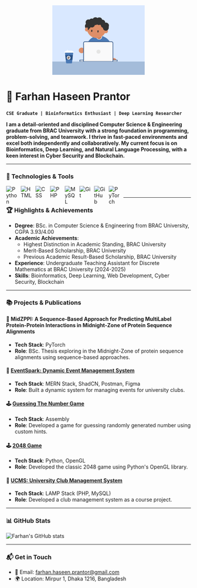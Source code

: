 <p align="center">
  <img width="50%" height="50%" src="cover.gif">
</p>

<h1> 🍻 Farhan Haseen Prantor</h1>

**`CSE Graduate | Bioinformatics Enthusiast | Deep Learning Researcher`**

<p><b>
I am a detail-oriented and disciplined Computer Science & Engineering graduate from BRAC University with a strong foundation in programming, problem-solving, and teamwork. I thrive in fast-paced environments and excel both independently and collaboratively. My current focus is on Bioinformatics, Deep Learning, and Natural Language Processing, with a keen interest in Cyber Security and Blockchain.
</b></p>

---

### 🧰 Technologies & Tools

<img align="left" alt="Python" width="30px" style="padding-right:10px;" src="https://cdn.jsdelivr.net/gh/devicons/devicon/icons/python/python-original.svg" />
<img align="left" alt="HTML" width="30px" style="padding-right:10px;" src="https://cdn.jsdelivr.net/gh/devicons/devicon/icons/html5/html5-plain.svg" />
<img align="left" alt="CSS" width="30px" style="padding-right:10px;" src="https://cdn.jsdelivr.net/gh/devicons/devicon/icons/css3/css3-plain.svg" />
<img align="left" alt="PHP" width="30px" style="padding-right:10px;" src="https://cdn.jsdelivr.net/gh/devicons/devicon/icons/php/php-original.svg" />
<img align="left" alt="MySQL" width="30px" style="padding-right:10px;" src="https://cdn.jsdelivr.net/gh/devicons/devicon/icons/mysql/mysql-original-wordmark.svg" />
<img align="left" alt="Git" width="30px" style="padding-right:10px;" src="https://cdn.jsdelivr.net/gh/devicons/devicon/icons/git/git-original.svg" />
<img align="left" alt="GitHub" width="30px" style="padding-right:10px;" src="https://cdn.jsdelivr.net/gh/devicons/devicon/icons/github/github-original.svg" />
<img align="left" alt="PyTorch" width="30px" style="padding-right:10px;" src="https://cdn.jsdelivr.net/gh/devicons/devicon/icons/pytorch/pytorch-original.svg" />
<br />

---

### 🏆 Highlights & Achievements

- **Degree**: BSc. in Computer Science & Engineering from BRAC University, CGPA 3.93/4.00
- **Academic Achievements**:
  - Highest Distinction in Academic Standing, BRAC University
  - Merit-Based Scholarship, BRAC University
  - Previous Academic Result-Based Scholarship, BRAC University
- **Experience**: Undergraduate Teaching Assistant for Discrete Mathematics at BRAC University (2024-2025)
- **Skills**: Bioinformatics, Deep Learning, Web Development, Cyber Security, Blockchain

---

### 📚 Projects & Publications

#### 🧬 **MidZPPI: A Sequence-Based Approach for Predicting MultiLabel Protein-Protein Interactions in Midnight-Zone of Protein Sequence Alignments**
- **Tech Stack**: PyTorch
- **Role**: BSc. Thesis exploring in the Midnight-Zone of protein sequence alignments using sequence-based approaches.
  
#### 🎉 **[EventSpark: Dynamic Event Management System](https://github.com/FlexedPanda/EventSpark-Connecting-Clubs)**
- **Tech Stack**: MERN Stack, ShadCN, Postman, Figma
- **Role**: Built a dynamic system for managing events for university clubs.

#### 🕹️ **[Guessing The Number Game](https://github.com/FlexedPanda/Guessing-The-Number)**
- **Tech Stack**: Assembly
- **Role**: Developed a game for guessing randomly generated number using custom hints.

#### 🕹️ **[2048 Game](https://github.com/FlexedPanda/2048)**
- **Tech Stack**: Python, OpenGL
- **Role**: Developed the classic 2048 game using Python's OpenGL library.

#### 🏫 **[UCMS: University Club Management System](https://github.com/FlexedPanda/UCMS-Club-Management-System)**
- **Tech Stack**: LAMP Stack (PHP, MySQL)
- **Role**: Developed a club management system as a course project.

---

### 📊 GitHub Stats

![Farhan's GitHub stats](https://github-readme-stats.vercel.app/api?username=FlexedPanda&show_icons=true&theme=gruvbox)

---
### 📬 Get in Touch

- 📧 Email: [farhan.haseen.prantor@gmail.com](mailto:farhan.haseen.prantor@gmail.com)
- 🌍 Location: Mirpur 1, Dhaka 1216, Bangladesh
